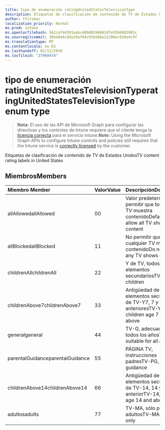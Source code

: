 ```yaml
---
title: tipo de enumeración ratingUnitedStatesTelevisionType
description: Etiquetas de clasificación de contenido de TV de Estados Unidos
author: tfitzmac
localization_priority: Normal
ms.prod: intune
ms.openlocfilehash: 562caf44391eabc400d0296602d7e359d683983c
ms.sourcegitcommit: 36be044c89a19af84c93e586e22200ec919e4c9f
ms.translationtype: MT
ms.contentlocale: es-ES
ms.lasthandoff: 01/12/2019
ms.locfileid: "27969474"
---
```

# <a name="ratingunitedstatestelevisiontype-enum-type"></a><span data-ttu-id="00648-103">tipo de enumeración ratingUnitedStatesTelevisionType</span><span class="sxs-lookup"><span data-stu-id="00648-103">ratingUnitedStatesTelevisionType enum type</span></span>

> <span data-ttu-id="00648-104">**Nota:** El uso de las API de Microsoft Graph para configurar las directivas y los controles de Intune requiere que el cliente tenga la [licencia correcta](https://go.microsoft.com/fwlink/?linkid=839381) para el servicio Intune.</span><span class="sxs-lookup"><span data-stu-id="00648-104">**Note:** Using the Microsoft Graph APIs to configure Intune controls and policies still requires that the Intune service is [correctly licensed](https://go.microsoft.com/fwlink/?linkid=839381) by the customer.</span></span>

<span data-ttu-id="00648-105">Etiquetas de clasificación de contenido de TV de Estados Unidos</span><span class="sxs-lookup"><span data-stu-id="00648-105">TV content rating labels in United States</span></span>
## <a name="members"></a><span data-ttu-id="00648-106">Miembros</span><span class="sxs-lookup"><span data-stu-id="00648-106">Members</span></span>
|<span data-ttu-id="00648-107">Miembro	</span><span class="sxs-lookup"><span data-stu-id="00648-107">Member</span></span>|<span data-ttu-id="00648-108">Valor</span><span class="sxs-lookup"><span data-stu-id="00648-108">Value</span></span>|<span data-ttu-id="00648-109">Descripción</span><span class="sxs-lookup"><span data-stu-id="00648-109">Description</span></span>|
|:---|:---|:---|
|<span data-ttu-id="00648-110">allAllowed</span><span class="sxs-lookup"><span data-stu-id="00648-110">allAllowed</span></span>|<span data-ttu-id="00648-111">0</span><span class="sxs-lookup"><span data-stu-id="00648-111">0</span></span>|<span data-ttu-id="00648-112">Valor predeterminado, permitir que todos los TV muestra contenido</span><span class="sxs-lookup"><span data-stu-id="00648-112">Default value, allow all TV shows content</span></span>|
|<span data-ttu-id="00648-113">allBlocked</span><span class="sxs-lookup"><span data-stu-id="00648-113">allBlocked</span></span>|<span data-ttu-id="00648-114">1</span><span class="sxs-lookup"><span data-stu-id="00648-114">1</span></span>|<span data-ttu-id="00648-115">No permitir que cualquier TV muestra contenido</span><span class="sxs-lookup"><span data-stu-id="00648-115">Do not allow any TV shows content</span></span>|
|<span data-ttu-id="00648-116">childrenAll</span><span class="sxs-lookup"><span data-stu-id="00648-116">childrenAll</span></span>|<span data-ttu-id="00648-117">2</span><span class="sxs-lookup"><span data-stu-id="00648-117">2</span></span>|<span data-ttu-id="00648-118">Y de TV, todos los elementos secundarios</span><span class="sxs-lookup"><span data-stu-id="00648-118">TV-Y, all children</span></span>|
|<span data-ttu-id="00648-119">childrenAbove7</span><span class="sxs-lookup"><span data-stu-id="00648-119">childrenAbove7</span></span>|<span data-ttu-id="00648-120">3</span><span class="sxs-lookup"><span data-stu-id="00648-120">3</span></span>|<span data-ttu-id="00648-121">Antigüedad de elementos secundarios de TV-Y7, 7 y anteriores</span><span class="sxs-lookup"><span data-stu-id="00648-121">TV-Y7, children age 7 and above</span></span>|
|<span data-ttu-id="00648-122">general</span><span class="sxs-lookup"><span data-stu-id="00648-122">general</span></span>|<span data-ttu-id="00648-123">4</span><span class="sxs-lookup"><span data-stu-id="00648-123">4</span></span>|<span data-ttu-id="00648-124">TV-G, adecuada para todos los años</span><span class="sxs-lookup"><span data-stu-id="00648-124">TV-G, suitable for all ages</span></span>|
|<span data-ttu-id="00648-125">parentalGuidance</span><span class="sxs-lookup"><span data-stu-id="00648-125">parentalGuidance</span></span>|<span data-ttu-id="00648-126">5</span><span class="sxs-lookup"><span data-stu-id="00648-126">5</span></span>|<span data-ttu-id="00648-127">PÁGINA TV, instrucciones padres</span><span class="sxs-lookup"><span data-stu-id="00648-127">TV-PG, parental guidance</span></span>|
|<span data-ttu-id="00648-128">childrenAbove14</span><span class="sxs-lookup"><span data-stu-id="00648-128">childrenAbove14</span></span>|<span data-ttu-id="00648-129">6</span><span class="sxs-lookup"><span data-stu-id="00648-129">6</span></span>|<span data-ttu-id="00648-130">Antigüedad de elementos secundarios de TV-14, 14 y anterior</span><span class="sxs-lookup"><span data-stu-id="00648-130">TV-14, children age 14 and above</span></span>|
|<span data-ttu-id="00648-131">adultos</span><span class="sxs-lookup"><span data-stu-id="00648-131">adults</span></span>|<span data-ttu-id="00648-132">7</span><span class="sxs-lookup"><span data-stu-id="00648-132">7</span></span>|<span data-ttu-id="00648-133">TV-MA, sólo para adultos</span><span class="sxs-lookup"><span data-stu-id="00648-133">TV-MA, adults only</span></span>|



